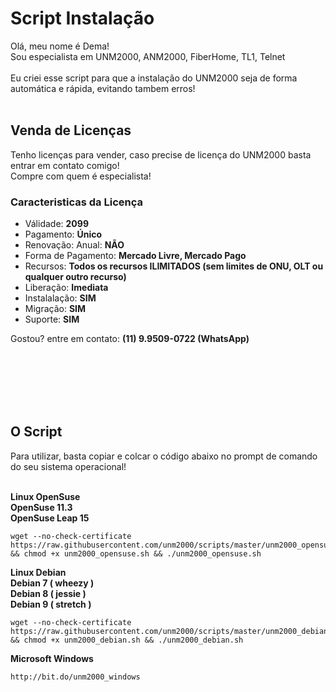 # Script Instalação

Olá, meu nome é Dema!<br/>
Sou especialista em UNM2000, ANM2000, FiberHome, TL1, Telnet<br></br>
Eu criei esse script para que a instalação do UNM2000 seja de forma automática e rápida, evitando tambem erros!<br/><br/>

## Venda de Licenças
Tenho licenças para vender, caso precise de licença do UNM2000 basta entrar em contato comigo!<br/>Compre com quem é especialista!<br/>

### Caracteristicas da Licença
* Válidade: **2099**
* Pagamento: **Único**
* Renovação: Anual: **NÃO**
* Forma de Pagamento: **Mercado Livre, Mercado Pago**
* Recursos: **Todos os recursos ILIMITADOS (sem limites de ONU, OLT ou qualquer outro recurso)**
* Liberação: **Imediata**
* Instalalação: **SIM**
* Migração: **SIM**
* Suporte: **SIM**

Gostou? entre em contato: **(11) 9.9509-0722 (WhatsApp)**

<br/><br/><br/><br/><br/>

## O Script
Para utilizar, basta copiar e colcar o código abaixo no prompt de comando do seu sistema operacional!<br/><br/>

**Linux OpenSuse**<br>
**OpenSuse 11.3**<br>
**OpenSuse Leap 15**<br>
```
wget --no-check-certificate https://raw.githubusercontent.com/unm2000/scripts/master/unm2000_opensuse.sh && chmod +x unm2000_opensuse.sh && ./unm2000_opensuse.sh
```

**Linux Debian**<br>
**Debian 7 ( wheezy )**<br>
**Debian 8 ( jessie )**<br>
**Debian 9 ( stretch )**<br>
```
wget --no-check-certificate https://raw.githubusercontent.com/unm2000/scripts/master/unm2000_debian.sh && chmod +x unm2000_debian.sh && ./unm2000_debian.sh
```
**Microsoft Windows**
```
http://bit.do/unm2000_windows
```
